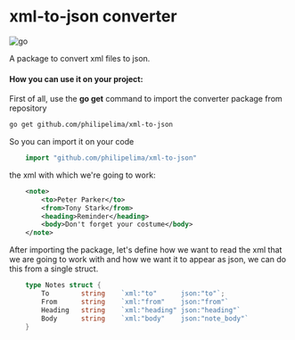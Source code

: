# xml-to-json converter

![go](https://img.shields.io/static/v1?label=Golang&labelColor=07a0f8&message=1.19.5&color=000000&logo=go&logoColor=ffffff&style=flat-square)

A package to convert xml files to json. 

#### How you can use it on your project:

First of all, use the  **go get** command to import the converter package from repository



```bash
go get github.com/philipelima/xml-to-json
```

So you can import it on your code

```go
    import "github.com/philipelima/xml-to-json"
```
the xml with which we're going to work:

```xml
    <note>
        <to>Peter Parker</to>
        <from>Tony Stark</from>
        <heading>Reminder</heading>
        <body>Don't forget your costume</body>
    </note>
```

After importing the package, let's define how we want to read the xml that we are going to work with and how we want it to appear as json, we can do this from a single struct.

```go
    type Notes struct {
	    To        string    `xml:"to"      json:"to"`; 
	    From      string    `xml:"from"    json:"from"`
	    Heading   string    `xml:"heading" json:"heading"`
	    Body      string    `xml:"body"    json:"note_body"`
    }
```
